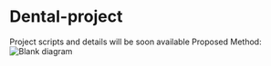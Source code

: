 # Dental-project
Project scripts and details will be soon available
Proposed Method:
![Blank diagram](https://github.com/user-attachments/assets/8348beea-a530-461c-88d4-ddafe8c87862)
